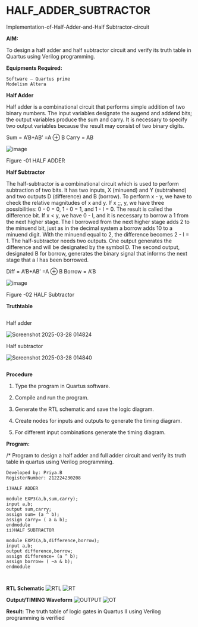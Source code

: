 # HALF_ADDER_SUBTRACTOR

Implementation-of-Half-Adder-and-Half Subtractor-circuit

**AIM:**

To design a half adder and half subtractor circuit and verify its truth table in Quartus using Verilog programming.

**Equipments Required:**
```
Software – Quartus prime
Modelism Altera

```
**Half Adder**

Half adder is a combinational circuit that performs simple addition of two binary numbers. The input variables designate the augend and addend bits; the output variables produce the sum and carry. It is necessary to specify two output variables because the result may consist of two binary digits.

Sum = A’B+AB’ =A ⊕ B Carry = AB

![image](https://github.com/naavaneetha/HALF_ADDER_SUBTRACTOR/assets/154305477/bd4a0b2c-cdbc-4184-ab08-81578f121e1f)

Figure -01 HALF ADDER

**Half Subtractor**

The half-subtractor is a combinational circuit which is used to perform subtraction of two bits. It has two inputs, X (minuend) and Y (subtrahend) and two outputs D (difference) and B (borrow). To perform x - y, we have to check the relative magnitudes of x and y. If x ;;, y, we have three possibilities: 0 - 0 = 0, 1 - 0 = 1, and 1 - I = 0. The result is called the difference bit. If x < y, we have 0 - I, and it is necessary to borrow a 1 from the next higher stage. The I borrowed from the next higher stage adds 2 to the minuend bit, just as in the decimal system a borrow adds 10 to a minuend digit. With the minuend equal to 2, the difference becomes 2 - I = 1. The half-subtractor needs two outputs. One output generates the difference and will be designated by the symbol D. The second output, designated B for borrow, generates the binary signal that informs the next stage that a I has been borrowed. 

Diff = A’B+AB’ =A ⊕ B
Borrow = A’B

 ![image](https://github.com/naavaneetha/HALF_ADDER_SUBTRACTOR/assets/154305477/d76b099c-513f-4e7c-843a-e2fd028a531a)

Figure -02 HALF Subtractor

**Truthtable**
```
```
Half adder

![Screenshot 2025-03-28 014824](https://github.com/user-attachments/assets/86b759d7-6215-422a-8171-ae641aff2bb1)


Half subtractor 

![Screenshot 2025-03-28 014840](https://github.com/user-attachments/assets/a46b59f6-e739-42ab-88a9-585e9877f469)
 ```
 ```



**Procedure**

1.	Type the program in Quartus software.

2.	Compile and run the program.

3.	Generate the RTL schematic and save the logic diagram.

4.	Create nodes for inputs and outputs to generate the timing diagram.

5.	For different input combinations generate the timing diagram.


**Program:**

/* Program to design a half adder and full adder circuit and verify its truth table in quartus using Verilog programming.
```
Developed by: Priya.B
RegisterNumber: 212224230208
```
```
i)HALF ADDER

module EXP3(a,b,sum,carry);
input a,b;
output sum,carry;
assign sum= (a ^ b);
assign carry= ( a & b);
endmodule
ii)HALF SUBTRACTOR

module EXP3(a,b,difference,borrow);
input a,b;
output difference,borrow;
assign difference= (a ^ b);
assign borrow= ( ~a & b);
endmodule



```


**RTL Schematic**
![RTL](https://github.com/user-attachments/assets/59ace306-39d4-4cfa-86f2-5e25213d2ec5)
![RT](https://github.com/user-attachments/assets/6f4b19ff-55f8-44d1-935e-03c481e332c4)


**Output/TIMING Waveform**
![OUTPUT](https://github.com/user-attachments/assets/f294b0af-be43-489d-bf00-be82242fa2b2)
![OT](https://github.com/user-attachments/assets/979353c2-0267-4f0e-9634-ff6552646c26)

**Result:**
The truth table of logic gates in Quartus II using Verilog programming is verified

